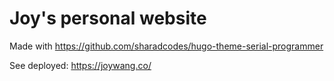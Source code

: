 # Joy's personal website

Made with https://github.com/sharadcodes/hugo-theme-serial-programmer

See deployed: https://joywang.co/
